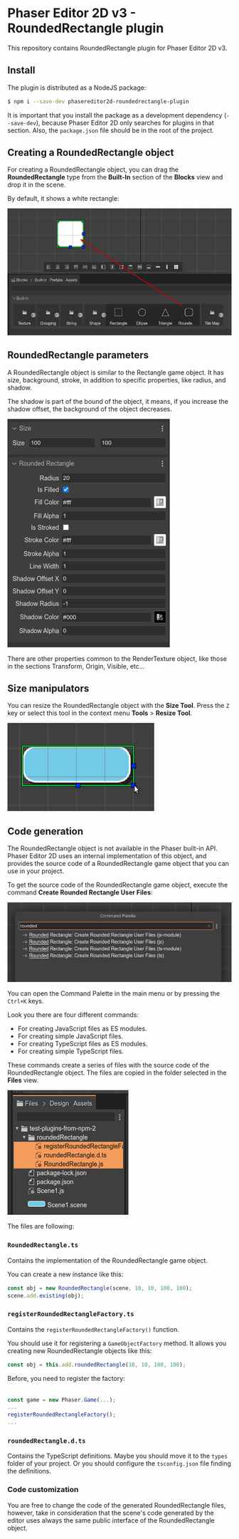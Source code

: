 # Phaser Editor 2D v3 - RoundedRectangle plugin

This repository contains RoundedRectangle plugin for Phaser Editor 2D v3.

## Install

The plugin is distributed as a NodeJS package:

```bash
$ npm i --save-dev phasereditor2d-roundedrectangle-plugin
```

It is important that you install the package as a development dependency (`--save-dev`), because Phaser Editor 2D only searches for plugins in that section. Also, the `package.json` file should be in the root of the project.

## Creating a RoundedRectangle object

For creating a RoundedRectangle object, you can drag the **RoundedRectangle** type from the **Built-In** section of the **Blocks** view and drop it in the scene.

By default, it shows a white rectangle:

![Create object](images/create-roundedRectangle.png)

## RoundedRectangle parameters  

A RoundedRectangle object is similar to the Rectangle game object. It has size, background, stroke, in addition to specific properties, like radius, and shadow.

The shadow is part of the bound of the object, it means, if you increase the shadow offset, the background of the object decreases.

![RoundedRectangle properties](images/properties.png)

There are other properties common to the RenderTexture object, like those in the sections Transform, Origin, Visible, etc...

## Size manipulators

You can resize the RoundedRectangle object with the **Size Tool**. Press the `Z` key or select this tool in the context menu **Tools** > **Resize Tool**.

![Resize tool](images/size-tool.png)

## Code generation

The RoundedRectangle object is not available in the Phaser built-in API. Phaser Editor 2D uses an internal implementation of this object, and provides the source code of a RoundedRectangle game object that you can use in your project.

To get the source code of the RoundedRectangle game object, execute the command **Create Rounded Rectangle User Files**:

![Create rounded rectangle files command](images/create-files-commands.png)

You can open the Command Palette in the main menu or by pressing the `Ctrl+K` keys.

Look you there are four different commands:

* For creating JavaScript files as ES modules.
* For creating simple JavaScript files.
* For creating TypeScript files as ES modules.
* For creating simple TypeScript files.

These commands create a series of files with the source code of the RoundedRectangle object. The files are copied in the folder selected in the **Files** view.

![Rounded rectangle user files](images/api-files.png)

The files are following:

### `RoundedRectangle.ts`
 
Contains the implementation of the RoundedRectangle game object.

You can create a new instance like this:

```javascript
const obj = new RoundedRectangle(scene, 10, 10, 100, 100);
scene.add.existing(obj);
```

### `registerRoundedRectangleFactory.ts`

Contains the `registerRoundedRectangleFactory()` function. 

You should use it for registering a `GameObjectFactory` method. It allows you creating new RoundedRectangle objects like this: 

```javascript
const obj = this.add.roundedRectangle(10, 10, 100, 100);
```
Before, you need to register the factory:

```javascript

const game = new Phaser.Game(...);
...
registerRoundedRectangleFactory();
...
```

### `roundedRectangle.d.ts`

Contains the TypeScript definitions. Maybe you should move it to the `types` folder of your project. Or you should configure the `tsconfig.json` file finding the definitions.

### Code customization

You are free to change the code of the generated RoundedRectangle files, however, take in consideration that the scene's code generated by the editor uses always the same public interface of the RoundedRectangle object.
